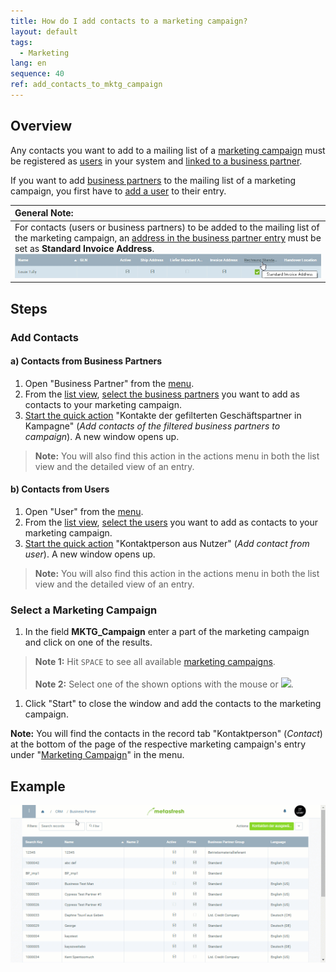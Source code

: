 ```yaml
---
title: How do I add contacts to a marketing campaign?
layout: default
tags:
  - Marketing
lang: en
sequence: 40
ref: add_contacts_to_mktg_campaign
---
```


## Overview
Any contacts you want to add to a mailing list of a [marketing campaign](Create_MKTG_campaign) must be registered as [users](Add_user) in your system and [linked to a business partner](Assign_BPartner_to_user).

If you want to add [business partners](New_Business_Partner) to the mailing list of a marketing campaign, you first have to [add a user](Add_user_to_BPartner) to their entry.

| **General Note:** |
| :- |
| For contacts (users or business partners) to be added to the mailing list of the marketing campaign, an [address in the business partner entry](Add_address_tab) must be set as **Standard Invoice Address**.<br> ![](assets/Standard_Invoice_Address.png) |

## Steps

### Add Contacts

#### a) Contacts from Business Partners
1. Open "Business Partner" from the [menu](Menu).
1. From the [list view](ViewModes), [select the business partners](RecordSelection) you want to add as contacts to your marketing campaign.
1. [Start the quick action](StartAction) "Kontakte der gefilterten Geschäftspartner in Kampagne" (*Add contacts of the filtered business partners to campaign*). A new window opens up.
 >**Note:** You will also find this action in the actions menu in both the list view and the detailed view of an entry.

#### b) Contacts from Users
1. Open "User" from the [menu](Menu).
1. From the [list view](ViewModes), [select the users](RecordSelection) you want to add as contacts to your marketing campaign.
1. [Start the quick action](StartAction) "Kontaktperson aus Nutzer" (*Add contact from user*). A new window opens up.
 >**Note:** You will also find this action in the actions menu in both the list view and the detailed view of an entry.

### Select a Marketing Campaign
1. In the field **MKTG_Campaign** enter a part of the marketing campaign and click on one of the results.
 >**Note 1:** Hit `SPACE` to see all available [marketing campaigns](Create_MKTG_campaign).<br><br>
 >**Note 2:** Select one of the shown options with the mouse or ![](../DE/assets/Workflow_Auftrag_Bis_Rechnung_WebUI-73797.png).

1. Click "Start" to close the window and add the contacts to the marketing campaign.

**Note:** You will find the contacts in the record tab "Kontaktperson" (*Contact*) at the bottom of the page of the respective marketing campaign's entry under "[Marketing Campaign](Menu)" in the menu.

## Example
![](assets/Add_contacts_to_MKTG_campaign.gif)
